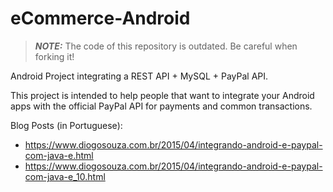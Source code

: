 # eCommerce-Android

> **_NOTE:_**  The code of this repository is outdated. Be careful when forking it!

Android Project integrating a REST API + MySQL + PayPal API.

This project is intended to help people that want to integrate your Android apps with the official PayPal API for payments and common transactions.

Blog Posts (in Portuguese):
- https://www.diogosouza.com.br/2015/04/integrando-android-e-paypal-com-java-e.html
- https://www.diogosouza.com.br/2015/04/integrando-android-e-paypal-com-java-e_10.html
